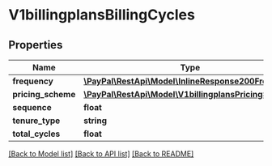 # V1billingplansBillingCycles

## Properties
Name | Type | Description | Notes
------------ | ------------- | ------------- | -------------
**frequency** | [**\PayPal\RestApi\Model\InlineResponse200Frequency**](InlineResponse200Frequency.md) |  | [optional] 
**pricing_scheme** | [**\PayPal\RestApi\Model\V1billingplansPricingScheme**](V1billingplansPricingScheme.md) |  | [optional] 
**sequence** | **float** |  | [optional] 
**tenure_type** | **string** |  | [optional] 
**total_cycles** | **float** |  | [optional] 

[[Back to Model list]](../README.md#documentation-for-models) [[Back to API list]](../README.md#documentation-for-api-endpoints) [[Back to README]](../README.md)


